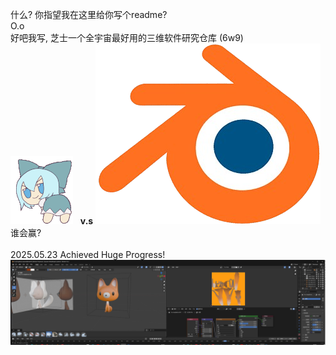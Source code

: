 什么? 你指望我在这里给你写个readme?<br>
O.o<br>
好吧我写, 芝士一个全宇宙最好用的三维软件研究仓库 (6w9) <br>
![劲舞笨蛋](static/baka.gif) &nbsp;&nbsp;<b>v.s</b> ![全宇宙最好用的三位软件](static/blender.png) <br>
谁会赢?<br>
<br>
2025.05.23 Achieved Huge Progress! ![大跃进](static/HP.png)